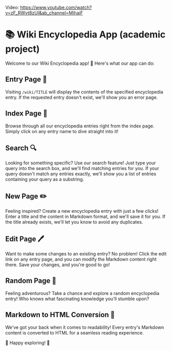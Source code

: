 Video: https://www.youtube.com/watch?v=zF_RWvt8zUI&ab_channel=MihaiF

# 📚 Wiki Encyclopedia App (academic project)

Welcome to our Wiki Encyclopedia app! 🎉 Here's what our app can do:

## Entry Page 📝

Visiting `/wiki/TITLE` will display the contents of the specified encyclopedia entry. If the requested entry doesn't exist, we'll show you an error page.

## Index Page 📑

Browse through all our encyclopedia entries right from the index page. Simply click on any entry name to dive straight into it!

## Search 🔍

Looking for something specific? Use our search feature! Just type your query into the search box, and we'll find matching entries for you. If your query doesn't match any entries exactly, we'll show you a list of entries containing your query as a substring.

## New Page ✏️

Feeling inspired? Create a new encyclopedia entry with just a few clicks! Enter a title and the content in Markdown format, and we'll save it for you. If the title already exists, we'll let you know to avoid any duplicates.

## Edit Page 🖊️

Want to make some changes to an existing entry? No problem! Click the edit link on any entry page, and you can modify the Markdown content right there. Save your changes, and you're good to go!

## Random Page 🎲

Feeling adventurous? Take a chance and explore a random encyclopedia entry! Who knows what fascinating knowledge you'll stumble upon?

## Markdown to HTML Conversion 🌟

We've got your back when it comes to readability! Every entry's Markdown content is converted to HTML for a seamless reading experience.

🚀 Happy exploring! 🚀
